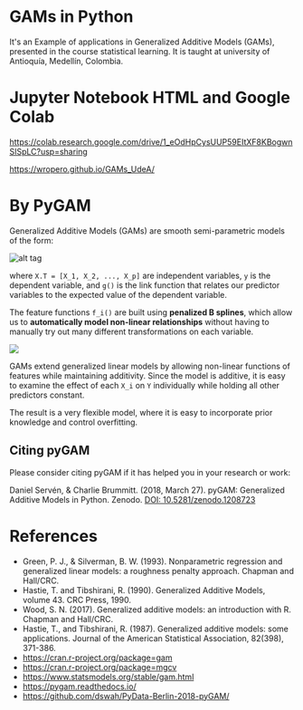 # GAMs in Python
 It's an Example of applications in Generalized Additive Models (GAMs), presented in the course statistical learning. It is taught  at university of Antioquía, Medellín, Colombia.

# Jupyter Notebook HTML and Google Colab

https://colab.research.google.com/drive/1_eOdHpCysUUP59EItXF8KBogwnSISpLC?usp=sharing

https://wropero.github.io/GAMs_UdeA/

# By PyGAM

Generalized Additive Models (GAMs) are smooth semi-parametric models of the form:

![alt tag](http://latex.codecogs.com/svg.latex?g\(\mathbb{E}\[y|X\]\)=\beta_0+f_1(X_1)+f_2(X_2)+\dots+f_p(X_p))

where `X.T = [X_1, X_2, ..., X_p]` are independent variables, `y` is the dependent variable, and `g()` is the link function that relates our predictor variables to the expected value of the dependent variable.

The feature functions `f_i()` are built using **penalized B splines**, which allow us to **automatically model non-linear relationships** without having to manually try out many different transformations on each variable.

<img src=https://pygam.readthedocs.io/en/latest/_images/pygam_basis.png>

GAMs extend generalized linear models by allowing non-linear functions of features while maintaining additivity. Since the model is additive, it is easy to examine the effect of each `X_i` on `Y` individually while holding all other predictors constant.

The result is a very flexible model, where it is easy to incorporate prior knowledge and control overfitting.

## Citing pyGAM
Please consider citing pyGAM if it has helped you in your research or work:

Daniel Servén, & Charlie Brummitt. (2018, March 27). pyGAM: Generalized Additive Models in Python. Zenodo. [DOI: 10.5281/zenodo.1208723](http://doi.org/10.5281/zenodo.1208723)

# References

<ul>
<li>Green, P. J., & Silverman, B. W. (1993). Nonparametric regression and generalized linear models: a roughness penalty approach. Chapman and Hall/CRC.</li>
<li>Hastie, T. and Tibshirani, R. (1990). Generalized Additive Models, volume 43. CRC Press, 1990.</li>
<li>Wood, S. N. (2017). Generalized additive models: an introduction with R. Chapman and Hall/CRC.</li>
<li>Hastie, T., and Tibshirani, R. (1987). Generalized additive models: some applications. Journal of the American Statistical Association, 82(398), 371-386.</li>
    <li><a href = "https://cran.r-project.org/package=gam">https://cran.r-project.org/package=gam</a></li>
    <li><a href="https://cran.r-project.org/package=mgcv">https://cran.r-project.org/package=mgcv</a></li>
<li><a href="https://www.statsmodels.org/stable/gam.html">https://www.statsmodels.org/stable/gam.html</a></li>
    <li><a href="https://pygam.readthedocs.io/">https://pygam.readthedocs.io/</a></li>
    <li><a href="https://github.com/dswah/PyData-Berlin-2018-pyGAM/">https://github.com/dswah/PyData-Berlin-2018-pyGAM/</a></li>
</ul>
